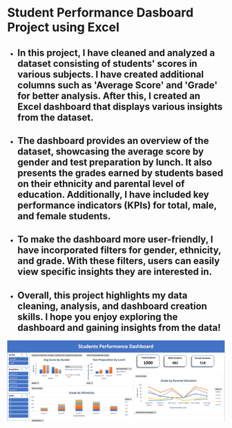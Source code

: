# Student Performance Dasboard Project using Excel
* ## In this project, I have cleaned and analyzed a dataset consisting of students' scores in various subjects. I have created additional columns such as 'Average Score' and 'Grade' for better analysis. After this, I created an Excel dashboard that displays various insights from the dataset.

* ## The dashboard provides an overview of the dataset, showcasing the average score by gender and test preparation by lunch. It also presents the grades earned by students based on their ethnicity and parental level of education. Additionally, I have included key performance indicators (KPIs) for total, male, and female students.

* ## To make the dashboard more user-friendly, I have incorporated filters for gender, ethnicity, and grade. With these filters, users can easily view specific insights they are interested in.

* ## Overall, this project highlights my data cleaning, analysis, and dashboard creation skills. I hope you enjoy exploring the dashboard and gaining insights from the data!

![](https://github.com/SaurajeetB/Student_Performance_Project/blob/main/img.png)
